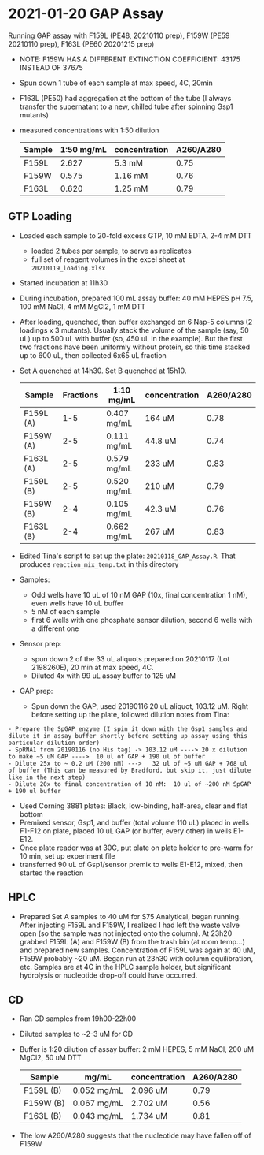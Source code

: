 # 2021-01-20 GAP Assay

Running GAP assay with F159L (PE48, 20210110 prep), F159W (PE59 20210110 prep), F163L (PE60 20201215 prep)

- NOTE: F159W HAS A DIFFERENT EXTINCTION COEFFICIENT: 43175 INSTEAD OF 37675
- Spun down 1 tube of each sample at max speed, 4C, 20min
- F163L (PE50) had aggregation at the bottom of the tube (I always transfer the supernatant to a new, chilled tube after spinning Gsp1 mutants)
- measured concentrations with 1:50 dilution

  Sample | 1:50 mg/mL | concentration | A260/A280 |
  ---- | --- | --- | --- | 
  F159L | 2.627 | 5.3 mM | 0.75 |
  F159W | 0.575 | 1.16 mM | 0.76 |
  F163L | 0.620 | 1.25 mM | 0.79 |

## GTP Loading

- Loaded each sample to 20-fold excess GTP, 10 mM EDTA, 2-4 mM DTT
    - loaded 2 tubes per sample, to serve as replicates
    - full set of reagent volumes in the excel sheet at `20210119_loading.xlsx`
- Started incubation at 11h30
- During incubation, prepared 100 mL assay buffer: 40 mM HEPES pH 7.5, 100 mM NaCl, 4 mM MgCl2, 1 mM DTT
- After loading, quenched, then buffer exchanged on 6 Nap-5 columns (2 loadings x 3 mutants). Usually stack the volume of the sample (say, 50 uL) up to 500 uL with buffer (so, 450 uL in the example). But the first two fractions have been uniformly without protein, so this time stacked up to 600 uL, then collected 6x65 uL fraction
- Set A quenched at 14h30. Set B quenched at 15h10.

  Sample | Fractions | 1:10 mg/mL | concentration | A260/A280 |
  ---- | --- | --- | --- | --- | 
  F159L (A) | 1-5 | 0.407 mg/mL | 164 uM | 0.78
  F159W (A) | 2-5 | 0.111 mg/mL | 44.8 uM | 0.74
  F163L (A) | 2-5 | 0.579 mg/mL | 233 uM | 0.83
  F159L (B) | 2-5 | 0.520 mg/mL | 210 uM | 0.79
  F159W (B) | 2-4 | 0.105 mg/mL | 42.3 uM | 0.76
  F163L (B) | 2-4 | 0.662 mg/mL | 267 uM | 0.83

- Edited Tina's script to set up the plate: `20210118_GAP_Assay.R`. That produces `reaction_mix_temp.txt` in this directory
- Samples:
    - Odd wells have 10 uL of 10 nM GAP (10x, final concentration 1 nM), even wells have 10 uL buffer
    - 5 nM of each sample
    - first 6 wells with one phosphate sensor dilution, second 6 wells with a different one
- Sensor prep:
    - spun down 2 of the 33 uL aliquots prepared on 20210117 (Lot 2198260E), 20 min at max speed, 4C.
    - Diluted 4x with 99 uL assay buffer to 125 uM
- GAP prep:
    - Spun down the GAP, used 20190116 20 uL aliquot, 103.12 uM. Right before setting up the plate, followed dilution notes from Tina:

```{note}
- Prepare the SpGAP enzyme (I spin it down with the Gsp1 samples and dilute it in assay buffer shortly before setting up assay using this particular dilution order)
- SpRNA1 from 20190116 (no His tag) -> 103.12 uM ----> 20 x dilution to make ~5 uM GAP ---->  10 ul of GAP + 190 ul of buffer
- Dilute 25x to ~ 0.2 uM (200 nM) --->   32 ul of ~5 uM GAP + 768 ul of buffer (This can be measured by Bradford, but skip it, just dilute like in the next step)
- Dilute 20x to final concentration of 10 nM:  10 ul of ~200 nM SpGAP + 190 ul buffer
```

- Used Corning 3881 plates: Black, low-binding, half-area, clear and flat bottom
- Premixed sensor, Gsp1, and buffer (total volume 110 uL) placed in wells F1-F12 on plate, placed 10 uL GAP (or buffer, every other) in wells E1-E12.
- Once plate reader was at 30C, put plate on plate holder to pre-warm for 10 min, set up experiment file
- transferred 90 uL of Gsp1/sensor premix to wells E1-E12, mixed, then started the reaction


## HPLC

- Prepared Set A samples to 40 uM for S75 Analytical, began running. After injecting F159L and F159W, I realized I had left the waste valve open (so the sample was not injected onto the column). At 23h20 grabbed F159L (A) and F159W (B) from the trash bin (at room temp...) and prepared new samples. Concentration of F159L was again at 40 uM, F159W probably ~20 uM. Began run at 23h30 with column equilibration, etc. Samples are at 4C in the HPLC sample holder, but significant hydrolysis or nucleotide drop-off could have occurred.

## CD
- Ran CD samples from 19h00-22h00
- Diluted samples to ~2-3 uM for CD
- Buffer is 1:20 dilution of assay buffer: 2 mM HEPES, 5 mM NaCl, 200 uM MgCl2, 50 uM DTT

  Sample | mg/mL | concentration | A260/A280 |
  --- | --- | --- | --- | 
  F159L (B) | 0.052 mg/mL | 2.096 uM | 0.79
  F159W (B) | 0.067 mg/mL | 2.702 uM | 0.56
  F163L (B) | 0.043 mg/mL | 1.734 uM | 0.81
  
- The low A260/A280 suggests that the nucleotide may have fallen off of F159W